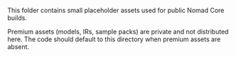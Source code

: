 This folder contains small placeholder assets used for public Nomad Core builds.

Premium assets (models, IRs, sample packs) are private and not distributed here.
The code should default to this directory when premium assets are absent.
